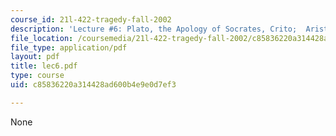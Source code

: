 ```yaml
---
course_id: 21l-422-tragedy-fall-2002
description: 'Lecture #6: Plato, the Apology of Socrates, Crito;  Aristotle, Poetics'
file_location: /coursemedia/21l-422-tragedy-fall-2002/c85836220a314428ad600b4e9e0d7ef3_lec6.pdf
file_type: application/pdf
layout: pdf
title: lec6.pdf
type: course
uid: c85836220a314428ad600b4e9e0d7ef3

---
```

None